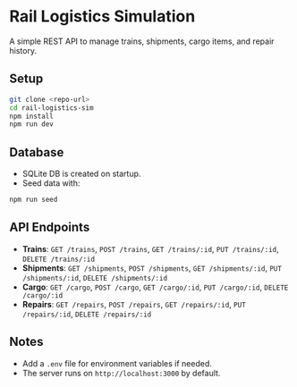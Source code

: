 # Rail Logistics Simulation

A simple REST API to manage trains, shipments, cargo items, and repair history.

## Setup

```bash
git clone <repo-url>
cd rail-logistics-sim
npm install
npm run dev
```

## Database

* SQLite DB is created on startup.
* Seed data with:

```bash
npm run seed
```

## API Endpoints

* **Trains**:
  `GET /trains`, `POST /trains`, `GET /trains/:id`, `PUT /trains/:id`, `DELETE /trains/:id`
* **Shipments**:
  `GET /shipments`, `POST /shipments`, `GET /shipments/:id`, `PUT /shipments/:id`, `DELETE /shipments/:id`
* **Cargo**:
  `GET /cargo`, `POST /cargo`, `GET /cargo/:id`, `PUT /cargo/:id`, `DELETE /cargo/:id`
* **Repairs**:
  `GET /repairs`, `POST /repairs`, `GET /repairs/:id`, `PUT /repairs/:id`, `DELETE /repairs/:id`

## Notes

* Add a `.env` file for environment variables if needed.
* The server runs on `http://localhost:3000` by default.
